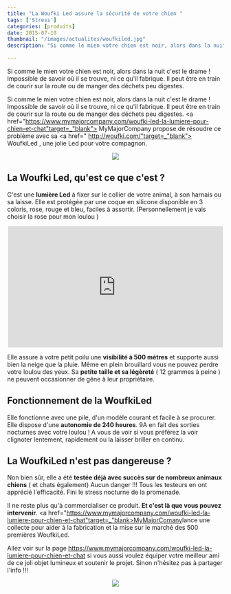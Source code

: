 ```yaml
---
title: "La Woufki Led assure la sécurité de votre chien "
tags: ['Stress']
categories: [produits]
date: 2015-07-10
thumbnail: "/images/actualites/woufkiled.jpg"
description: "Si comme le mien votre chien est noir, alors dans la nuit c'est le drame ! Impossible de savoir où il se trouve, ni ce qu'il fabrique. Il peut être en train de courir sur la route ou de manger des déchets peu digestes.    "

---
```


Si comme le mien votre chien est noir, alors dans la nuit c'est le drame ! Impossible de savoir où il se trouve, ni ce qu'il fabrique. Il peut être en train de courir sur la route ou de manger des déchets peu digestes.

Si comme le mien votre chien est noir, alors dans la nuit c'est le drame ! Impossible de savoir où il se trouve, ni ce qu'il fabrique. Il peut être en train de courir sur la route ou de manger des déchets peu digestes.
<a href="https://www.mymajorcompany.com/woufki-led-la-lumiere-pour-chien-et-chat"target=_"blank"> MyMajorCompany </a>propose de résoudre ce problème avec sa <a href=" http://woufki.com/"target=_"blank"> WoufkiLed </a>, une jolie Led pour votre compagnon.




<p align="center"><img src= "/images/actualites/woufkiled.jpg"></p>




## La Woufki Led, qu'est ce que c'est ? ##

C'est une <b>lumière Led</b> à fixer sur le collier de votre animal, à son harnais ou sa laisse. Elle est protégée par une coque en silicone disponible en  3 coloris, rose, rouge et bleu, faciles à assortir. (Personnellement je vais choisir la rose pour mon loulou )

<p align="center"><iframe src="https://player.vimeo.com/video/129701826" width="500" height="281" frameborder="0" webkitallowfullscreen mozallowfullscreen allowfullscreen></iframe></p>

Elle assure à votre petit poilu une <b>visibilité à 500 mètres</b> et supporte aussi bien la neige que la pluie.  Même en plein brouillard vous ne pouvez perdre votre loulou des yeux.
Sa <b>petite taille et sa légèreté</b> ( 12 grammes à peine ) ne peuvent occasionner de gêne à leur propriétaire.

## Fonctionnement de la WoufkiLed ##

Elle fonctionne avec une pile, d'un modèle courant et facile à se procurer. Elle dispose d'une <b>autonomie de 240 heures</b>. 9A en fait des sorties nocturnes avec votre loulou ! A vous de voir si vous préférez la voir clignoter lentement, rapidement ou la laisser briller en continu.

## La WoufkiLed n'est pas dangereuse ? ##
Non bien sûr, elle a été <b>testée déjà avec succès sur de nombreux animaux chiens</b> ( et chats également) Aucun danger !!! Tous les testeurs en ont apprécié l'efficacité. Fini le stress nocturne de la promenade.


Il ne reste plus qu'à commercialiser ce produit. <b>Et c'est là que vous pouvez intervenir</b>.
<a href="https://www.mymajorcompany.com/woufki-led-la-lumiere-pour-chien-et-chat"target=_"blank>MyMajorComany</a>lance une collecte pour aider à la fabrication et la mise sur le marché des 500 premières  WoufkiLed.

Allez voir sur la page https://www.mymajorcompany.com/woufki-led-la-lumiere-pour-chien-et-chat si vous aussi voulez équiper votre meilleur ami de ce joli objet lumineux et soutenir le projet.
Sinon n'hésitez pas à partager l'info !!!

<p align="center"><img src= "/images/actualites/couleurswoufkiled.jpg"></p>




